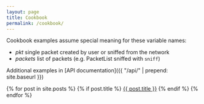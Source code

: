 ```yaml
---
layout: page
title: Cookbook
permalink: /cookbook/
---
```

Cookbook examples assume special meaning for these variable names:

* *pkt* single packet created by user or sniffed from the network
* *packets* list of packets (e.g. PacketList sniffed with `sniff`)

Additional examples in [API documentation]({{ "/api/" | prepend: site.baseurl }})

{% for post in site.posts %}
  {% if post.title %}
  <a class="page-link" href="{{ post.url | prepend: site.baseurl }}">{{ post.title }}</a>
  {% endif %}
{% endfor %}

